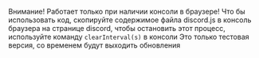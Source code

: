 Внимание! Работает только при наличии консоли в браузере!
Что бы использовать код, скопируйте содержимое файла discord.js в консоль браузера на странице discord, чтобы остановить этот процесс, используйте команду `clearInterval(s)` в консоли
Это только тестовая версия, со временем будут выходить обновления
